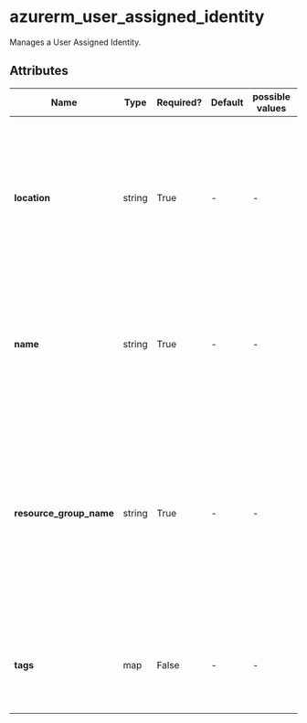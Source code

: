 # azurerm_user_assigned_identity

Manages a User Assigned Identity.

## Attributes

| Name | Type | Required? | Default  | possible values | Description |
| ---- | ---- | --------- | -------- | ----------- | ----------- |
| **location** | string | True | -  |  -  | The Azure Region where the User Assigned Identity should exist. Changing this forces a new User Assigned Identity to be created. | 
| **name** | string | True | -  |  -  | Specifies the name of this User Assigned Identity. Changing this forces a new User Assigned Identity to be created. | 
| **resource_group_name** | string | True | -  |  -  | Specifies the name of the Resource Group within which this User Assigned Identity should exist. Changing this forces a new User Assigned Identity to be created. | 
| **tags** | map | False | -  |  -  | A mapping of tags which should be assigned to the User Assigned Identity. | 

